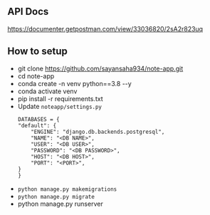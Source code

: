 ## API Docs
https://documenter.getpostman.com/view/33036820/2sA2r823uq

## How to setup

  - git clone https://github.com/sayansaha934/note-app.git
  - cd note-app
  - conda create -n venv python==3.8 --y
  - conda activate venv
  - pip install -r requirements.txt
  - Update `noteapp/settings.py`
    ```
    DATABASES = {
    "default": {
        "ENGINE": "django.db.backends.postgresql",
        "NAME": "<DB NAME>",
        "USER": "<DB USER>",
        "PASSWORD": "<DB PASSWORD>",
        "HOST": "<DB HOST>",
        "PORT": "<PORT>",
    }
    }
    ```
  - `python manage.py makemigrations`
  - `python manage.py migrate`
  - python manage.py runserver
